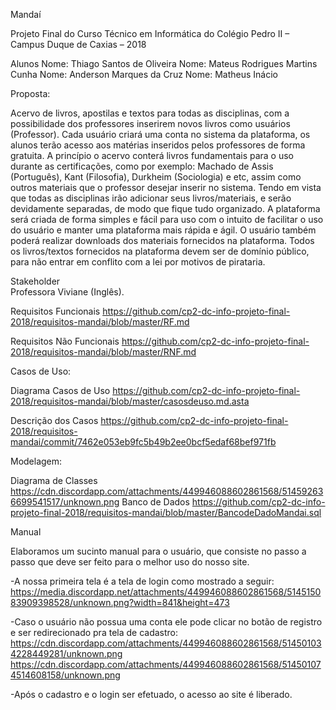 ﻿Mandaí

Projeto Final do Curso Técnico em Informática do Colégio Pedro II – Campus Duque de Caxias – 2018

Alunos
Nome: Thiago Santos de Oliveira
Nome: Mateus Rodrigues Martins Cunha
Nome: Anderson Marques da Cruz
Nome: Matheus Inácio

Proposta:

Acervo de livros, apostilas e textos para todas as disciplinas, com a possibilidade dos professores inserirem novos livros como usuários (Professor). Cada usuário criará uma conta no sistema da plataforma, os alunos terão acesso aos matérias inseridos pelos professores de forma gratuita. A princípio o acervo conterá livros fundamentais para o uso durante as certificações, como por exemplo: Machado de Assis (Português), Kant (Filosofia), Durkheim (Sociologia) e etc, assim como outros materiais que o professor desejar inserir no sistema.
Tendo em vista que todas as disciplinas irão adicionar seus livros/materiais, e serão devidamente separadas, de modo que fique tudo organizado. A plataforma será criada de forma simples e fácil para uso com o intuito de facilitar o uso do usuário e manter uma plataforma mais rápida e ágil. O usuário também poderá realizar downloads dos materiais fornecidos na plataforma. Todos os livros/textos fornecidos na plataforma devem ser de domínio público, para não entrar em conflito com a lei por motivos de pirataria.

Stakeholder  
Professora Viviane (Inglês).

Requisitos Funcionais
https://github.com/cp2-dc-info-projeto-final-2018/requisitos-mandai/blob/master/RF.md

Requisitos Não Funcionais
https://github.com/cp2-dc-info-projeto-final-2018/requisitos-mandai/blob/master/RNF.md

Casos de Uso:

Diagrama Casos de Uso
https://github.com/cp2-dc-info-projeto-final-2018/requisitos-mandai/blob/master/casosdeuso.md.asta

Descrição dos Casos
https://github.com/cp2-dc-info-projeto-final-2018/requisitos-mandai/commit/7462e053eb9fc5b49b2ee0bcf5edaf68bef971fb

Modelagem:

Diagrama de Classes
https://cdn.discordapp.com/attachments/449946088602861568/514592636699541517/unknown.png
Banco de Dados
https://github.com/cp2-dc-info-projeto-final-2018/requisitos-mandai/blob/master/BancodeDadoMandai.sql

Manual

Elaboramos um sucinto manual para o usuário, que consiste no passo a passo que deve ser feito para o melhor uso do nosso site.

-A nossa primeira tela é a tela de login como mostrado a seguir:
https://media.discordapp.net/attachments/449946088602861568/514515083909398528/unknown.png?width=841&height=473

-Caso o usuário não possua uma conta ele pode clicar no botão de registro e ser redirecionado pra tela de cadastro:
https://cdn.discordapp.com/attachments/449946088602861568/514501034228449281/unknown.png
https://cdn.discordapp.com/attachments/449946088602861568/514501074514608158/unknown.png

-Após o cadastro e o login ser efetuado, o acesso ao site é liberado.
